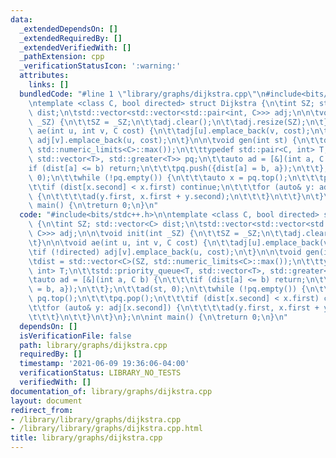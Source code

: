 ```yaml
---
data:
  _extendedDependsOn: []
  _extendedRequiredBy: []
  _extendedVerifiedWith: []
  _pathExtension: cpp
  _verificationStatusIcon: ':warning:'
  attributes:
    links: []
  bundledCode: "#line 1 \"library/graphs/dijkstra.cpp\"\n#include<bits/stdc++.h>\n\
    \ntemplate <class C, bool directed> struct Dijkstra {\n\tint SZ; std::vector<C>\
    \ dist;\n\tstd::vector<std::vector<std::pair<int, C>>> adj;\n\n\tvoid init(int\
    \ _SZ) {\n\t\tSZ = _SZ;\n\t\tadj.clear();\n\t\tadj.resize(SZ);\n\t}\n\n\tvoid\
    \ ae(int u, int v, C cost) {\n\t\tadj[u].emplace_back(v, cost);\n\t\tif (!directed)\
    \ adj[v].emplace_back(u, cost);\n\t}\n\n\tvoid gen(int st) {\n\t\tdist = std::vector<C>(SZ,\
    \ std::numeric_limits<C>::max());\n\t\ttypedef std::pair<C, int> T;\n\t\tstd::priority_queue<T,\
    \ std::vector<T>, std::greater<T>> pq;\n\t\tauto ad = [&](int a, C b) {\n\t\t\t\
    if (dist[a] <= b) return;\n\t\t\tpq.push({dist[a] = b, a});\n\t\t};\n\t\tad(st,\
    \ 0);\n\t\twhile (!pq.empty()) {\n\t\t\tauto x = pq.top();\n\t\t\tpq.pop();\n\t\
    \t\tif (dist[x.second] < x.first) continue;\n\t\t\tfor (auto& y: adj[x.second])\
    \ {\n\t\t\t\tad(y.first, x.first + y.second);\n\t\t\t}\n\t\t}\n\t}\n};\n\nint\
    \ main() {\n\treturn 0;\n}\n"
  code: "#include<bits/stdc++.h>\n\ntemplate <class C, bool directed> struct Dijkstra\
    \ {\n\tint SZ; std::vector<C> dist;\n\tstd::vector<std::vector<std::pair<int,\
    \ C>>> adj;\n\n\tvoid init(int _SZ) {\n\t\tSZ = _SZ;\n\t\tadj.clear();\n\t\tadj.resize(SZ);\n\
    \t}\n\n\tvoid ae(int u, int v, C cost) {\n\t\tadj[u].emplace_back(v, cost);\n\t\
    \tif (!directed) adj[v].emplace_back(u, cost);\n\t}\n\n\tvoid gen(int st) {\n\t\
    \tdist = std::vector<C>(SZ, std::numeric_limits<C>::max());\n\t\ttypedef std::pair<C,\
    \ int> T;\n\t\tstd::priority_queue<T, std::vector<T>, std::greater<T>> pq;\n\t\
    \tauto ad = [&](int a, C b) {\n\t\t\tif (dist[a] <= b) return;\n\t\t\tpq.push({dist[a]\
    \ = b, a});\n\t\t};\n\t\tad(st, 0);\n\t\twhile (!pq.empty()) {\n\t\t\tauto x =\
    \ pq.top();\n\t\t\tpq.pop();\n\t\t\tif (dist[x.second] < x.first) continue;\n\t\
    \t\tfor (auto& y: adj[x.second]) {\n\t\t\t\tad(y.first, x.first + y.second);\n\
    \t\t\t}\n\t\t}\n\t}\n};\n\nint main() {\n\treturn 0;\n}\n"
  dependsOn: []
  isVerificationFile: false
  path: library/graphs/dijkstra.cpp
  requiredBy: []
  timestamp: '2021-06-09 19:36:06-04:00'
  verificationStatus: LIBRARY_NO_TESTS
  verifiedWith: []
documentation_of: library/graphs/dijkstra.cpp
layout: document
redirect_from:
- /library/library/graphs/dijkstra.cpp
- /library/library/graphs/dijkstra.cpp.html
title: library/graphs/dijkstra.cpp
---
```

